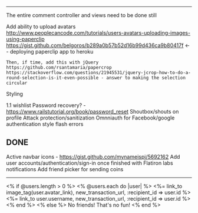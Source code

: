 

----

  The entire comment controller and views need to be done still

  Add ability to upload avatars
    http://www.peoplecancode.com/tutorials/users-avatars-uploading-images-using-paperclip
    https://gist.github.com/belgoros/b289a0b57b52d16b99d436ca9b80417f <-- deploying paperclip app to heroku

    Then, if time, add this with jQuery
    https://github.com/rsantamaria/papercrop
    https://stackoverflow.com/questions/21945531/jquery-jcrop-how-to-do-a-round-selection-is-it-even-possible - answer to making the selection circular

  Styling

  1.1 wishlist
      Password recovery? - https://www.railstutorial.org/book/password_reset
      Shoutbox/shouts on profile
      Attack protection/sanitization
      Omnniauth for Facebook/google authentication
      style flash errors



DONE
----
  Active navbar icons - https://gist.github.com/mynameispj/5692162
  Add user accounts/authentication/sign-in once finished with Flatiron labs
    notifications
    Add friend picker for sending coins


---

<% if @users.length > 0 %>
  <% @users.each do |user| %>
    <%= link_to image_tag(user.avatar_link), new_transaction_url, :recipient_id => user.id %> <%= link_to user.username, new_transaction_url, :recipient_id => user.id %> <br />
  <% end %>
<% else %>
  No friends! That's no fun!
<% end %>
